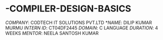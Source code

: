 # -COMPILER-DESIGN-BASICS
*COMPANY*: CODTECH IT SOLUTIONS PVT.LTD
**NAME*: DILIP KUMAR MURMU
*INTERN ID*: CT04DF2445
*DOMAIN*: C LANGUAGE
*DURATION*: 4 WEEKS
*MENTOR*: NEELA SANTOSH KUMAR
